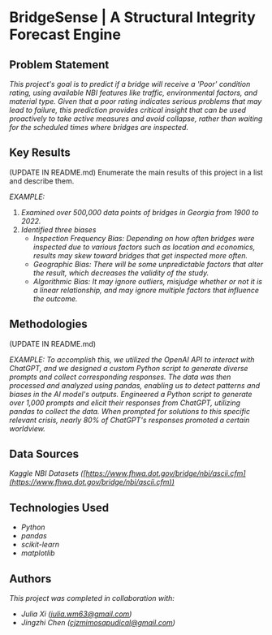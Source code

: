 # BridgeSense | A Structural Integrity Forecast Engine

## Problem Statement <!--- do not change this line -->

*This project's goal is to predict if a bridge will receive a 'Poor' condition rating, using available NBI features like traffic, environmental factors, and material type. Given that a poor rating indicates serious problems that may lead to failure, this prediction provides critical insight that can be used proactively to take active measures and avoid collapse, rather than waiting for the scheduled times where bridges are inspected.*

## Key Results <!--- do not change this line -->

(UPDATE IN README.md)
Enumerate the main results of this project in a list and describe them.

*EXAMPLE:*
1. *Examined over 500,000 data points of bridges in Georgia from 1900 to 2022.*
2. *Identified three biases*
   - *Inspection Frequency Bias: Depending on how often bridges were inspected due to various factors such as location and economics, results may skew toward bridges that get inspected more often.*
   - *Geographic Bias: There will be some unpredictable factors that alter the result, which decreases the validity of the study.*
   - *Algorithmic Bias: It may ignore outliers, misjudge whether or not it is a linear relationship,  and may ignore multiple factors that influence the outcome.*


## Methodologies <!--- do not change this line -->

(UPDATE IN README.md)

*EXAMPLE:*
*To accomplish this, we utilized the OpenAI API to interact with ChatGPT, and we designed a custom Python script to generate diverse prompts and collect corresponding responses. The data was then processed and analyzed using pandas, enabling us to detect patterns and biases in the AI model's outputs.*
*Engineered a Python script to generate over 1,000 prompts and elicit their responses from ChatGPT, utilizing pandas to collect the data. When prompted for solutions to this specific relevant crisis, nearly 80% of ChatGPT's responses promoted a certain worldview.*


## Data Sources <!--- do not change this line -->

*Kaggle NBI Datasets ([https://www.fhwa.dot.gov/bridge/nbi/ascii.cfm](https://www.fhwa.dot.gov/bridge/nbi/ascii.cfm))*

## Technologies Used <!--- do not change this line -->

- *Python*
- *pandas*
- *scikit-learn*
- *matplotlib*

## Authors <!--- do not change this line -->

*This project was completed in collaboration with:*
- *Julia Xi ([julia.wm63@gmail.com](julia.wm63@gmail.com))*
- *Jingzhi Chen ([cjzmimosapudical@gmail.com](cjzmimosapudical@gmail.com))*


